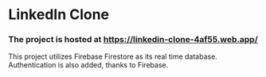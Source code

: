 # LinkedIn Clone

### The project is hosted at https://linkedin-clone-4af55.web.app/

This project utilizes Firebase Firestore as its real time database. Authentication is also added, thanks to Firebase.